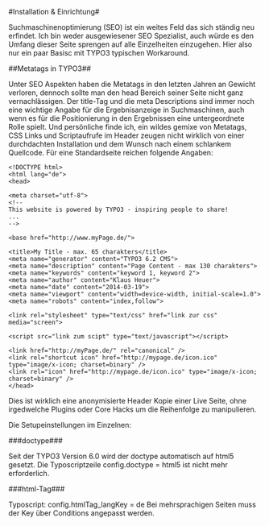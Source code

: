 #Installation & Einrichtung#

Suchmaschinenoptimierung (SEO) ist ein weites Feld das sich ständig neu erfindet. Ich bin weder ausgewiesener SEO Spezialist, auch würde es den Umfang dieser Seite sprengen auf alle Einzelheiten einzugehen. Hier also nur ein paar Basisc mit TYPO3 typischen Workaround.

##Metatags in TYPO3##

Unter SEO Aspekten haben die Metatags in den letzten Jahren an Gewicht verloren, dennoch sollte man den head Bereich seiner Seite nicht ganz vernachlässigen.
Der title-Tag und die meta Descriptions sind immer noch eine wichtige Angabe für die Ergebnisanzeige in Suchmaschinen, auch wenn es für die Positionierung in den Ergebnissen eine untergeordnete Rolle spielt.
Und persönliche finde ich, ein wildes gemixe von Metatags, CSS Links und Scriptaufrufe im Header zeugen nicht wirklich von einer durchdachten Installation und dem Wunsch nach einem schlankem Quellcode.
Für eine Standardseite reichen folgende Angaben:

````
<!DOCTYPE html>
<html lang="de">
<head>
 
<meta charset="utf-8">
<!--
This website is powered by TYPO3 - inspiring people to share!
...
-->
 
<base href="http://www.myPage.de/">
 
<title>My Title - max. 65 charakters</title>
<meta name="generator" content="TYPO3 6.2 CMS">
<meta name="description" content="Page Content - max 130 charakters">
<meta name="keywords" content="keyword 1, keyword 2">
<meta name="author" content="Klaus Heuer">
<meta name="date" content="2014-03-19">
<meta name="viewport" content="width=device-width, initial-scale=1.0">
<meta name="robots" content="index,follow">
 
<link rel="stylesheet" type="text/css" href="link zur css" media="screen">
 
<script src="link zum scipt" type="text/javascript"></script>
 
<link href="http://myPage.de/" rel="canonical" />
<link rel="shortcut icon" href="http://mypage.de/icon.ico" type="image/x-icon; charset=binary" />
<link rel="icon" href="http://mypage.de/icon.ico" type="image/x-icon; charset=binary" />
</head>
````

Dies ist wirklich eine anonymisierte Header Kopie einer Live Seite, ohne irgedwelche Plugins oder Core Hacks um die Reihenfolge zu manipulieren.

Die Setupeinstellungen im Einzelnen:

###doctype###

Seit der TYPO3 Version 6.0 wird der doctype automatisch auf html5 gesetzt.
Die Typoscriptzeile config.doctype = html5 ist nicht mehr erforderlich.

###html-Tag###

Typoscript: config.htmlTag_langKey = de
Bei mehrsprachigen Seiten muss der Key über Conditions angepasst werden.
